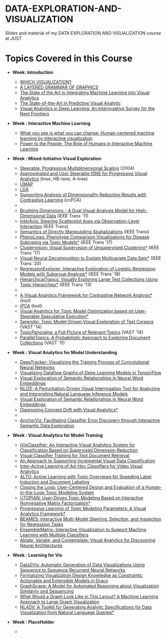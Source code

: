 # DATA-EXPLORATION-AND-VISUALIZATION
Slides and material of my DATA EXPLORATION AND VISUALIZATION course at JUST



# Topics Covered in this Course
- **Week: Introduction**
  - [WHICH VISUALIZATION?](https://experception.net/Franconeri_ExperCeptionDotNet_DataVisQuickRef.pdf) 
  - [A LAYERED GRAMMAR OF GRAPHICS](https://vita.had.co.nz/papers/layered-grammar.pdf)
  - [The State of the Art in Integrating Machine Learning into Visual Analytics](https://arxiv.org/abs/1802.07954)
  - [The State-of-the-Art in Predictive Visual Analytic](https://graphics.cs.wisc.edu/Papers/2017/LGHGM17/star-pva-camera%20ready%20correction.pdf)
  - [Visual Analytics in Deep Learning: An Interrogative Survey for the Next Frontiers](https://ieeexplore.ieee.org/document/8371286)

- **Week : Interactive Machine Learning**
    - [What you see is what you can change: Human-centered machine learning by interactive visualization](https://www.sciencedirect.com/science/article/abs/pii/S0925231217307609)
    - [Power to the People: The Role of Humans in Interactive Machine Learning](https://ojs.aaai.org//index.php/aimagazine/article/view/2513)

- **Week : Mixed-Initiative Visual Exploration**
    - [Steerable, Progressive Multidimensional Scaling](https://citeseerx.ist.psu.edu/viewdoc/download?doi=10.1.1.134.6448&rep=rep1&type=pdf) (2004)
    - [Approximated and User Steerable tSNE for Progressive Visual Analytics](https://ieeexplore.ieee.org/document/7473883) (tnse, HB-tsne, A-tnse)
    - [UMAP](https://pair-code.github.io/understanding-umap/)
    - [LDA](https://www.analyticsvidhya.com/blog/2021/08/a-brief-introduction-to-linear-discriminant-analysis/)
    - [Supporting Analysis of Dimensionality Reduction Results with Contrastive Learning](https://arxiv.org/abs/1905.03911) (ccPCA)
    -
    - [Brushing Dimensions - A Dual Visual Analysis Model for High-Dimensional Data](https://openaccess.city.ac.uk/id/eprint/3616/1/07%20-%20turkayBrushingDimensions2011v2.pdf) (IEEE Trans '11)
    - [InterAxis: Steering Scatterplot Axes via Observation-Level Interaction](https://faculty.cc.gatech.edu/~aendert3/resources/kim-vast-2015.pdf) (IEEE Trans)
    - [Semantics of Directly Manipulating Spatializations](https://infovis.cs.vt.edu/sites/default/files/06634115.pdf) (IEEE Trans)
    - [PhenoLines: Phenotype Comparison Visualizations for Disease Subtyping via Topic Models*](https://ieeexplore.ieee.org/document/8019821)  (IEEE Trans '17)
    - [Clustervision: Visual Supervision of Unsupervised Clustering*](https://ieeexplore.ieee.org/document/8019866) (IEEE Trans '17)
    - [Visual Neural Decomposition to Explain Multivariate Data Sets*](https://arxiv.org/abs/2009.05502)  (IEEE Trans '20)
    - [RegressionExplorer: Interactive Exploration of Logistic Regression Models with Subgroup Analysis*](https://ieeexplore.ieee.org/document/8464305)   (IEEE Trans '18)
    - [HierarchicalTopics: Visually Exploring Large Text Collections Using Topic Hierarchies*](https://ieeexplore.ieee.org/document/6634160) (IEEE Trans '13)
    -
    - [A Visual Analytics Framework for Contrastive Network Analysis*](https://takanori-fujiwara.github.io/s/contrana/) (tool)
    - [iPCA](http://csit.udc.edu/~djeong/pdf/iPCA-fin.pdf) (tool)
    - [Visual Analytics for Topic Model Optimization based on User-Steerable Speculative Execution*](http://graphics.uni-konstanz.de/publikationen/ElAssady2019VisualAnalyticsTopic/visualanalyticstopic.pdf) 
    - [Serendip: Topic Model-Driven Visual Exploration of Text Corpora](https://graphics.cs.wisc.edu/Papers/2014/AKVWG14/Preprint.pdf) (VAST '14)
    - [TopicPanorama: a Full Picture of Relevant Topics](http://www.shixialiu.com/publications/TopicPanorama_TVCG/paper.pdf) (VAST '14)
    - [ParallelTopics: A Probabilistic Approach to Exploring Document Collections](https://valt.cs.tufts.edu/pdf/dou2011parallel.pdf) (VAST '11)



- **Week : Visual Analytics for Model Understanding**
    - [DeepTracker: Visualizing the Training Process of Convolutional Neural Networks](https://arxiv.org/abs/1808.08531)
    - [Visualizing Dataflow Graphs of Deep Learning Models in TensorFlow](https://idl.cs.washington.edu/files/2018-TensorFlowGraph-VAST.pdf)
    - [Visual Exploration of Semantic Relationships in Neural Word Embeddings](https://ieeexplore.ieee.org/document/8019864)
    - [NLIZE: A Perturbation-Driven Visual Interrogation Tool for Analyzing and Interpreting Natural Language Inference Models](https://svivek.com/research/publications/liu2019nlize.pdf)
    - [Visual Exploration of Semantic Relationships in Neural Word Embeddings](https://ieeexplore.ieee.org/document/8019864)
    - [Diagnosing Concept Drift with Visual Analytics*](https://arxiv.org/abs/2007.14372)
    - 
    - [AnchorViz: Facilitating Classifier Error Discovery through Interactive Semantic Data Exploration](https://www.microsoft.com/en-us/research/uploads/prod/2018/04/AnchorViz-camera-ready.pdf)


- **Week : Visual Analytics for Model Training**
    - [iVisClassifier: An Interactive Visual Analytics System for Classification Based on Supervised Dimension Reduction](https://faculty.cc.gatech.edu/~hpark/papers/choo_vast10_v1.pdf)
    - [Visual Classifier Training for Text Document Retrieval](https://ieeexplore.ieee.org/document/6327290)
    - [An Approach to Supporting Incremental Visual Data Classification](https://ieeexplore.ieee.org/document/6840370)
    - [Inter-Active Learning of Ad-Hoc Classifiers for Video Visual Analytics](https://ieeexplore.ieee.org/document/6400492)
    - [ALTO: Active Learning with Topic Overviews for Speeding Label Induction and Document Labeling](https://aclanthology.org/P16-1110/)
    - [Closing the Loop: User-Centered Design and Evaluation of a Human-in-the-Loop Topic Modeling System](https://faculty.washington.edu/leahkf/pubs/IUI2018-ClosingTheLoopITM.pdf)
    - [UTOPIAN: User-Driven Topic Modeling Based on Interactive Nonnegative Matrix Factorization*](https://ieeexplore.ieee.org/abstract/document/6634167)
    - [Progressive Learning of Topic Modeling Parameters: A Visual Analytics Framework*](https://ieeexplore.ieee.org/document/8019825)
    - [BEAMES: Interactive Multi-Model Steering, Selection, and Inspection for Regression Tasks](https://www.cs.tufts.edu/~remco/publications/2019/CGA2019-Beames.pdf)
    - [EnsembleMatrix: Interactive Visualization to Support Machine Learning with Multiple Classifiers](https://research.tableau.com/sites/default/files/chi2009-talbot-ensemblematrix.pdf)
    - [Ablate, Variate, and Contemplate: Visual Analytics for Discovering Neural Architectures](https://arxiv.org/abs/1908.00387)


- **Week : Learning for Vis**
    - [Data2Vis: Automatic Generation of Data Visualizations Using Sequence to Sequence Recurrent Neural Networks](https://arxiv.org/abs/1804.03126)
    - [Formalizing Visualization Design Knowledge as Constraints: Actionable and Extensible Models in Draco](https://ieeexplore.ieee.org/abstract/document/8440847)
    - [GraphScape: A Model for Automated Reasoning about Visualization Similarity and Sequencing](http://idl.cs.washington.edu/files/2017-GraphScape-CHI.pdf)
    - [What Would a Graph Look Like in This Layout? A Machine Learning Approach to Large Graph Visualization](https://arxiv.org/abs/1710.04328)
    - [NL4DV: A Toolkit for Generating Analytic Specifications for Data Visualization from Natural Language Queries*](https://arxiv.org/abs/2008.10723)


- **Week : PlaceHolder**
    - []()

